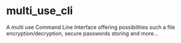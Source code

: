 # multi_use_cli
A multi use Command Line Interface offering possibilities such a file encryption/decryption, secure passwords storing and more...
